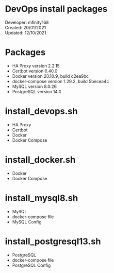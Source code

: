 # DevOps install packages

Developer: mfinity168  
Created: 20/01/2021  
Updated: 12/10/2021

# Packages

- HA Proxy version 2.2.15
- Certbot version 0.40.0
- Docker version 20.10.9, build c2ea9bc
- docker-compose version 1.29.2, build 5becea4c
- MySQL version 8.0.26
- PostgreSQL version 14.0

# install_devops.sh

- HA Proxy
- Certbot
- Docker
- Docker Compose

# install_docker.sh

- Docker
- Docker Compose

# install_mysql8.sh

- MySQL
- docker-compose file
- MySQL Config

# install_postgresql13.sh

- PostgreSQL
- docker-compose file
- PostgreSQL Config
